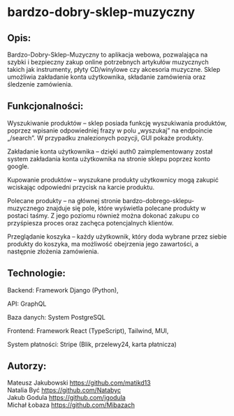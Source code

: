 # bardzo-dobry-sklep-muzyczny

## Opis:
Bardzo-Dobry-Sklep-Muzyczny to aplikacja webowa, pozwalająca na szybki i bezpieczny zakup online potrzebnych artykułów muzycznych takich jak instrumenty, płyty CD/winylowe czy akcesoria muzyczne. Sklep umożliwia zakładanie konta użytkownika, składanie zamówienia oraz śledzenie zamówienia.

## Funkcjonalności:
Wyszukiwanie produktów – sklep posiada funkcję wyszukiwania produktów, poprzez wpisanie odpowiedniej frazy w polu „wyszukaj” na endpoincie „/search”. W przypadku znalezionych pozycji, GUI pokaże produkty.

Zakładanie konta użytkownika – dzięki auth0 zaimplementowany został system zakładania konta użytkownika na stronie sklepu poprzez konto google.

Kupowanie produktów – wyszukane produkty użytkownicy mogą zakupić wciskając odpowiedni przycisk na karcie produktu.

Polecane produkty – na głównej stronie bardzo-dobrego-sklepu-muzycznego znajduje się pole, które wyświetla polecane produkty w postaci taśmy. Z jego poziomu również można dokonać zakupu co przyśpiesza proces oraz zachęca potencjalnych klientów.

Przeglądanie koszyka – każdy użytkownik, który doda wybrane przez siebie produkty do koszyka, ma możliwość obejrzenia jego zawartości, a następnie złożenia zamówienia.

## Technologie:
Backend: Framework Django (Python),

API: GraphQL

Baza danych: System PostgreSQL

Frontend: Framework React (TypeScript), Tailwind, MUI,

System płatności: Stripe (Blik, przelewy24, karta płatnicza)

## Autorzy:
Mateusz Jakubowski <https://github.com/matikd13>\
Natalia Być <https://github.com/Natabyc>\
Jakub Godula <https://github.com/jgodula>\
Michał Łobaza <https://github.com/Mibazach>



